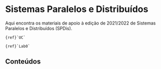 # Sistemas Paralelos e Distribuídos

Aqui encontra os materiais de apoio à edição de 2021/2022 de Sistemas Paralelos e Distribuídos (SPDis).


```{admonition} Novidades
{ref}`UC`

{ref}`Lab0`
```

## Conteúdos

```{tableofcontents}
```

